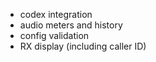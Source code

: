 -   codex integration
-   audio meters and history
-   config validation
-   RX display (including caller ID)
